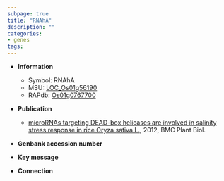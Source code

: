 ```yaml
---
subpage: true
title: "RNAhA"
description: ""
categories:
- genes
tags: 
---
```


* **Information**  
    + Symbol: RNAhA  
    + MSU: [LOC_Os01g56190](http://rice.plantbiology.msu.edu/cgi-bin/ORF_infopage.cgi?orf=LOC_Os01g56190)  
    + RAPdb: [Os01g0767700](http://rapdb.dna.affrc.go.jp/viewer/gbrowse_details/irgsp1?name=Os01g0767700)  

* **Publication**  
    + [microRNAs targeting DEAD-box helicases are involved in salinity stress response in rice Oryza sativa L.](http://www.ncbi.nlm.nih.gov/pubmed?term=microRNAs+targeting+DEAD-box+helicases+are+involved+in+salinity+stress+response+in+rice+Oryza+sativa+L.%5BTitle%5D), 2012, BMC Plant Biol.

* **Genbank accession number**  

* **Key message**  

* **Connection**  



